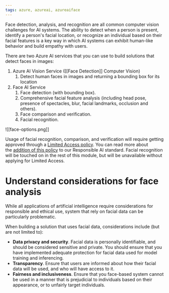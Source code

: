 ```yaml
---
tags: azure, azureai, azureaiface
---
```


Face detection, analysis, and recognition are all common computer vision challenges for AI systems. The ability to detect when a person is present, identify a person's facial location, or recognize an individual based on their facial features is a key way in which AI systems can exhibit human-like behavior and build empathy with users.

There are two Azure AI services that you can use to build solutions that detect faces in images:

1. Azure AI Vision Service ([[Face Detection]] Computer Vision)
    1. Detect human faces in images and returning a bounding box for its location
2. Face AI Service
    1. Face detection (with bounding box).
    2. Comprehensive facial feature analysis (including head pose, presence of spectacles, blur, facial landmarks, occlusion and others).
    3. Face comparison and verification.
    4. Facial recognition.

![[face-options.png]]

Usage of facial recognition, comparison, and verification will require getting approved through a [Limited Access policy](https://aka.ms/cog-services-limited-access). You can read more about the [addition of this policy](https://azure.microsoft.com/blog/responsible-ai-investments-and-safeguards-for-facial-recognition/) to our Responsible AI standard. Facial recognition will be touched on in the rest of this module, but will be unavailable without applying for Limited Access.

# Understand considerations for face analysis

While all applications of artificial intelligence require considerations for responsible and ethical use, system that rely on facial data can be particularly problematic.

When building a solution that uses facial data, considerations include (but are not limited to):

-   **Data privacy and security**. Facial data is personally identifiable, and should be considered sensitive and private. You should ensure that you have implemented adequate protection for facial data used for model training and inferencing.
-   **Transparency**. Ensure that users are informed about how their facial data will be used, and who will have access to it.
-   **Fairness and inclusiveness**. Ensure that you face-based system cannot be used in a manner that is prejudicial to individuals based on their appearance, or to unfairly target individuals.
